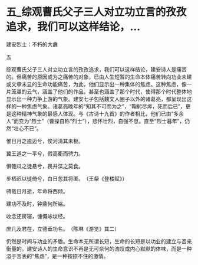 # 五_综观曹氏父子三人对立功立言的孜孜追求，我们可以这样结论，...

建安烈士：不朽的大纛

五

综观曹氏父子三人对立功立言的孜孜追求，我们可以这样结论，建安诗人是痛苦的。但痛苦的原因或为之痛苦的对象，已由人生短暂的生命本体痛苦转向功业未建或文章未显的生命功能痛苦，为此，他们显示出一种集体的焦虑。这种焦虑，像一片笼罩的云气，涵盖了他们的作品，甚至也涵盖了那个时代，使得那个时代整体地显示出一种力争上游的气象。建安七子包括魏文人圈子以外的诸葛亮，都呈现出这样的一种焦虑气象。诸葛亮晚年的“知其不可而为之”，“鞠躬尽瘁，死而后已”，更是这种精神气象的最感人体现。与《古诗十九首》的作者相比，他们已由“多余人”而变为“烈士”（曹操自称“烈士”），悲怀壮烈，自强不息。直至“烈士暮年”，仍然“壮心不已”。

惟日月之逾迈兮，俟河清其未极。

冀王道之一平兮，假高衢而骋力。

惧匏瓜之徒悬兮，畏井渫之莫食。

步栖迟以徙倚兮，白日忽其将匿。　（王粲《登楼赋》）

骋哉日月逝，年命将西倾。

建功不及时，钟鼎何所铭。

收念还房寝，慷慨咏坟经。

庶几及君在，立德垂功名。　（陈琳《游览》其二）

仍然是时间与功业的矛盾。生命本无所谓长短，生命的长短是以功业的建立与否来衡量的。建安诗人的生命意识不再是无可奈何的浩叹或内心默默的体味，而是一种溢于言表的“焦虑”，是一种按捺不住的激情。